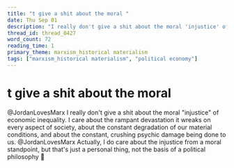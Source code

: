 ```yaml
---
title: "t give a shit about the moral "
date: Thu Sep 01
description: "I really don't give a shit about the moral 'injustice' of economic inequality."
thread_id: thread_0427
word_count: 72
reading_time: 1
primary_theme: marxism_historical materialism
tags: ["marxism_historical materialism", "political economy"]
---
```


# t give a shit about the moral 

@JordanLovesMarx I really don't give a shit about the moral "injustice" of economic inequality. I care about the rampant devastation it wreaks on every aspect of society, about the constant degradation of our material conditions, and about the constant, crushing psychic damage being done to us. @JordanLovesMarx Actually, I do care about the injustice from a moral standpoint, but that's just a personal thing, not the basis of a political philosophy 🤷